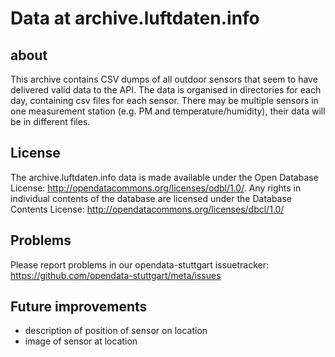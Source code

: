 # Data at archive.luftdaten.info

## about

This archive contains CSV dumps of all outdoor sensors that seem to have delivered valid data to the API.
The data is organised in directories for each day, containing csv files for each sensor.
There may be multiple sensors in one measurement station (e.g. PM and temperature/humidity), their data will be in different files.

## License

The archive.luftdaten.info data is made available under the Open Database License: http://opendatacommons.org/licenses/odbl/1.0/. Any rights in individual contents of the database are licensed under the Database Contents License: http://opendatacommons.org/licenses/dbcl/1.0/


## Problems

Please report problems in our opendata-stuttgart issuetracker: https://github.com/opendata-stuttgart/meta/issues

## Future improvements

- description of position of sensor on location
- image of sensor at location
